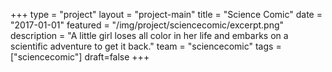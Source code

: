 +++
type = "project"
layout = "project-main"
title = "Science Comic"
date = "2017-01-01"
featured = "/img/project/sciencecomic/excerpt.png"
description = "A little girl loses all color in her life and embarks on a scientific adventure to get it back."
team = "sciencecomic"
tags = ["sciencecomic"]
draft=false
+++
